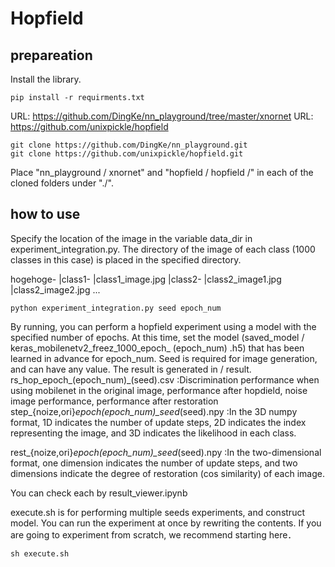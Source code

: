 # Hopfield 

##  prepareation

Install the library.

```
pip install -r requirments.txt
```

URL: https://github.com/DingKe/nn_playground/tree/master/xnornet
URL: https://github.com/unixpickle/hopfield


```
git clone https://github.com/DingKe/nn_playground.git
git clone https://github.com/unixpickle/hopfield.git
```

Place "nn_playground / xnornet" and "hopfield / hopfield /" in each of the cloned folders under "./".



## how to use


Specify the location of the image in the variable data_dir in experiment_integration.py.
The directory of the image of each class (1000 classes in this case) is placed in the specified directory.

hogehoge-
        |class1-
                |class1_image.jpg
        |class2-
                |class2_image1.jpg
                |class2_image2.jpg
        ...

```
python experiment_integration.py seed epoch_num
```

By running, you can perform a hopfield experiment using a model with the specified number of epochs.
At this time, set the model (saved_model / keras_mobilenetv2_freez_1000_epoch_ (epoch_num) .h5) that has been learned in advance for epoch_num.
Seed is required for image generation, and can have any value.
The result is generated in / result.
rs_hop_epoch_(epoch_num)\_(seed).csv :Discrimination performance when using mobilenet in the original image, performance after hopdield, noise image performance, performance after restoration
step_{noize,ori}_epoch(epoch_num)\_seed_(seed).npy :In the 3D numpy format, 1D indicates the number of update steps, 2D indicates the index representing the image, and 3D indicates the likelihood in each class.

rest_{noize,ori}_epoch(epoch_num)\_seed_(seed).npy :In the two-dimensional format, one dimension indicates the number of update steps, and two dimensions indicate the degree of restoration (cos similarity) of each image.

You can check each by result_viewer.ipynb

execute.sh is for performing multiple seeds experiments, and construct model. You can run the experiment at once by rewriting the contents.
If you are going to experiment from scratch, we recommend starting here．

```
sh execute.sh
```
